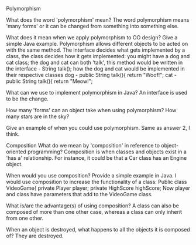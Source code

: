 Polymorphism

What does the word 'polymorphism' mean?
	The word polymorphism means 'many forms' or it can be changed from something into something else.

What does it mean when we apply polymorphism to OO design? Give a simple Java example.
	Polymorphism allows different objects to be acted on with the same method. The interface decides what gets implemented by a class, the class decides how it gets implemented: you might have a dog and cat class; 
the dog and cat can both 'talk', this method would be written in the interface - String talk();
how the dog and cat would be implemented in their respective classes 
	dog - public String talk(){ return "Woof!";
	cat - public String talk(){ return "Meow!";

What can we use to implement polymorphism in Java?
	 An interface is used to be the change.

How many 'forms' can an object take when using polymorphism?
	How many stars are in the sky?

Give an example of when you could use polymorphism.
	Same as answer 2, I think.

Composition
What do we mean by 'composition' in reference to object-oriented programming?
	Composition is when classes and objects exist in a 'has a' relationship. For instance, it could be that a Car class has an Engine object.

When would you use composition? Provide a simple example in Java.
	I would use composition to increase the functionality of a class:
Public class VideoGame{
	private Player player;
	private HighScore highScore;
Now player and class have parameters that add to the VideoGame class.

What is/are the advantage(s) of using composition?
	A class can also be composed of more than one other case, whereas a class can only inherit from one other. 
	

When an object is destroyed, what happens to all the objects it is composed of?
	They are destroyed.
	